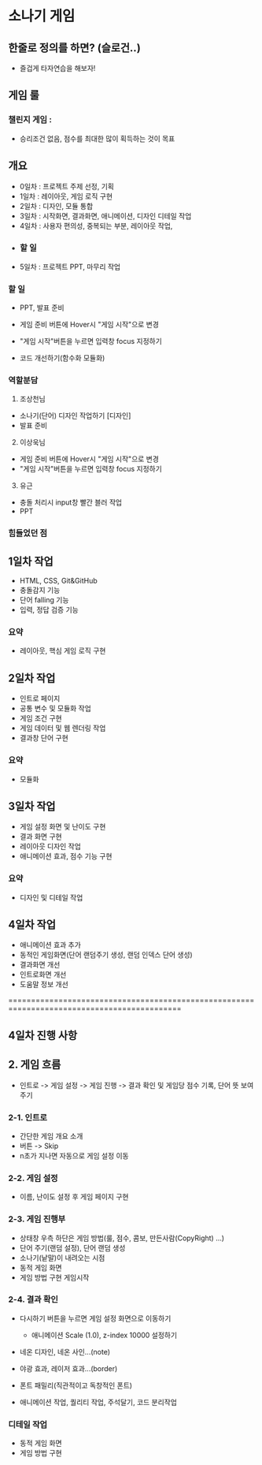 # 소나기 게임
## 한줄로 정의를 하면? (슬로건..)
- 즐겁게 타자연습을 해보자!

## 게임 룰
### 챌린지 게임 : 
- 승리조건 없음, 점수를 최대한 많이 획득하는 것이 목표

## 개요
- 0일차 : 프로젝트 주제 선정, 기획
- 1일차 : 레이아웃, 게임 로직 구현
- 2일차 : 디자인, 모듈 통합
- 3일차 : 시작화면, 결과화면, 애니메이션, 디자인 디테일 작업
- 4일차 : 사용자 편의성, 중복되는 부분, 레이아웃 작업,
- ### 할 일
- 5일차 : 프로젝트 PPT, 마무리 작업 


### 할 일

- PPT, 발표 준비
- 게임 준비 버튼에 Hover시 "게임 시작"으로 변경
- "게임 시작"버튼을 누르면 입력창 focus 지정하기



- 코드 개선하기(함수화 모듈화)





### 역할분담
1. 조상천님
- 소나기(단어) 디자인 작업하기 [디자인]
- 발표 준비
2. 이상욱님
- 게임 준비 버튼에 Hover시 "게임 시작"으로 변경
- "게임 시작"버튼을 누르면 입력창 focus 지정하기
3. 유근
- 충돌 처리시 input창 빨간 블러 작업
- PPT

### 힘들었던 점









## 1일차 작업
- HTML, CSS, Git&GitHub
- 충돌감지 기능
- 단어 falling 기능
- 입력, 정답 검증 기능
### 요약 
- 레이아웃, 핵심 게임 로직 구현

## 2일차 작업
- 인트로 페이지
- 공통 변수 및 모듈화 작업
- 게임 조건 구현
- 게임 데이터 및 웹 렌더링 작업
- 결과창 단어 구현
### 요약
- 모듈화

## 3일차 작업
- 게임 설정 화면 및 난이도 구현
- 결과 화면 구현
- 레이아웃 디자인 작업
- 애니메이션 효과, 점수 기능 구현
### 요약
- 디자인 및 디테일 작업

## 4일차 작업
- 애니메이션 효과 추가
- 동적인 게임화면(단어 랜덤주기 생성, 랜덤 인덱스 단어 생성)
- 결과화면 개선
- 인트로화면 개선
- 도움말 정보 개선



============================================================================================
## 4일차 진행 사항
## 2. 게임 흐름 
- 인트로 -> 게임 설정 -> 게임 진행 ->  결과 확인 및 게임당 점수 기록, 단어 뜻 보여주기 

### 2-1. 인트로
- 간단한 게임 개요 소개
- 버튼 -> Skip
- n초가 지나면 자동으로 게임 설정 이동 
 
### 2-2. 게임 설정
- 이름, 난이도 설정 후 게임 페이지 구현

### 2-3. 게임 진행부
- 상태창 우측 하단은 게임 방법(룰, 점수, 콤보, 만든사람(CopyRight) ...)
- 단어 주기(랜덤 설정), 단어 랜덤 생성
- 소나기(낱말)이 내려오는 시점
- 동적 게임 화면
- 게임 방법 구현
   게임시작
  
### 2-4. 결과 확인
- 다시하기 버튼을 누르면 게임 설정 화면으로 이동하기
  - 애니메이션 Scale (1.0), z-index 10000 설정하기 

- 네온 디자인, 네온 사인...(note)
- 야광 효과, 레이저 효과...(border)
- 폰트 패밀리(직관적이고 독창적인 폰트)
- 애니메이션 작업, 퀄리티 작업, 주석달기, 코드 분리작업

### 디테일 작업
- 동적 게임 화면
- 게임 방법 구현

